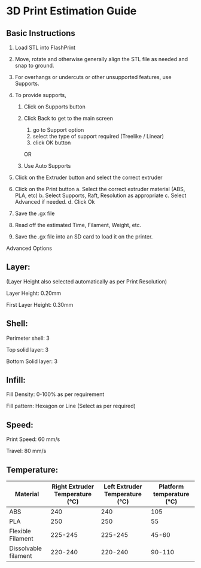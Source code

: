 # 3D Print Estimation Guide

## Basic Instructions

1.	Load STL into FlashPrint
2.	Move, rotate and otherwise generally align the STL file as needed and snap to ground.
3.	For overhangs or undercuts or other unsupported features, use Supports.
4.	To provide supports,    
	1. Click on Supports button
	2. Click Back to get to the main screen
	    1. go to Support option
	    2. select the type of support required (Treelike / Linear)
	    3. click OK button

	    OR
      4. Use Auto Supports

5.	Click on the Extruder button and select the correct extruder
6.	Click on the Print button
  a.	Select the correct extruder material (ABS, PLA, etc)
  b.	Select Supports, Raft, Resolution as appropriate
  c.	Select Advanced if needed.
  d.	Click Ok
7.	Save the .gx file
8.	Read off the estimated Time, Filament, Weight, etc.
9.	Save the .gx file into an SD card to load it on the printer.

Advanced Options

  ## Layer: 
  (Layer Height also selected automatically as per Print Resolution)

  Layer Height: 0.20mm

  First Layer Height: 0.30mm
  
  ## Shell:
  Perimeter shell: 3
  
  Top solid layer: 3
  
  Bottom Solid layer: 3

  ## Infill:
  Fill Density: 0-100% as per requirement
  
  Fill pattern: Hexagon or Line (Select as per required)

## Speed:
Print Speed: 60 mm/s

Travel: 80 mm/s

## Temperature:


|Material | Right Extruder Temperature (°C)	| Left Extruder Temperature (°C) | Platform temperature (°C)|
|--------|--------|--------|--------|
|ABS |	240 |	240 |	105|
|PLA |	250 |	250 |	55|
|Flexible Filament |	225-245 |	225-245 |	45-60|
|Dissolvable filament |	220-240 |	220-240 |	90-110|
